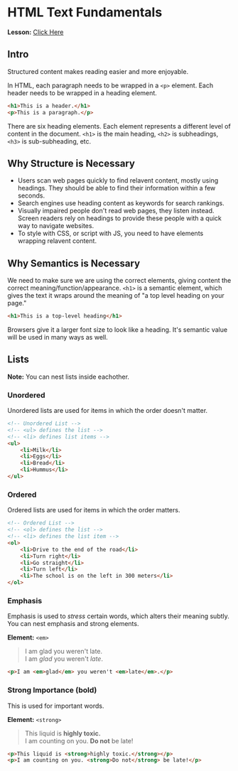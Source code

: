 # HTML Text Fundamentals

__Lesson:__ [Click Here](https://developer.mozilla.org/en-US/docs/Learn/HTML/Introduction_to_HTML/HTML_text_fundamentals)

## Intro

Structured content makes reading easier and more enjoyable.

In HTML, each paragraph needs to be wrapped in a `<p>` element.
Each header needs to be wrapped in a heading element.

```html
<h1>This is a header.</h1>
<p>This is a paragraph.</p>
```

There are six heading elements. Each element represents a different level of content in the document. `<h1>` is the main heading,
`<h2>` is subheadings, `<h3>` is sub-subheading, etc.

## Why Structure is Necessary

* Users scan web pages quickly to find relavent content, mostly using headings. They should be able to find their information within a few seconds.
* Search engines use heading content as keywords for search rankings.
* Visually impaired people don't read web pages, they listen instead. Screen readers rely on headings to provide these people with a quick way to navigate websites.
* To style with CSS, or script with JS, you need to have elements wrapping relavent content.

## Why Semantics is Necessary

We need to make sure we are using the correct elements, giving content the correct meaning/function/appearance. `<h1>` is a semantic element, which gives the text it wraps around the meaning of "a top level heading on your page."

```html
<h1>This is a top-level heading</h1>
```

Browsers give it a larger font size to look like a heading.
It's semantic value will be used in many ways as well.

## Lists

__Note:__ You can nest lists inside eachother.

### Unordered

Unordered lists are used for items in which the order doesn't matter.

```html
<!-- Unordered List -->
<!-- <ul> defines the list -->
<!-- <li> defines list items -->
<ul>
    <li>Milk</li>
    <li>Eggs</li>
    <li>Bread</li>
    <li>Hummus</li>
</ul>
```

### Ordered

Ordered lists are used for items in which the order matters.

```html
<!-- Ordered List -->
<!-- <ol> defines the list -->
<!-- <li> defines the list item -->
<ol>
    <li>Drive to the end of the road</li>
    <li>Turn right</li>
    <li>Go straight</li>
    <li>Turn left</li>
    <li>The school is on the left in 300 meters</li>
</ol>
```

### Emphasis

Emphasis is used to *stress* certain words, which alters their
meaning subtly. You can nest emphasis and strong elements.

__Element:__ `<em>`

> I am glad you weren't late. </br>
> I am *glad* you weren't *late*.

```html
<p>I am <em>glad</em> you weren't <em>late</em>.</p>
```

### Strong Importance (bold)

This is used for important words.

__Element:__ `<strong>`

> This liquid is __highly toxic.__ </br>
> I am counting on you. __Do not__ be late!

```html
<p>This liquid is <strong>highly toxic.</strong></p>
<p>I am counting on you. <strong>Do not</strong> be late!</p>
```
